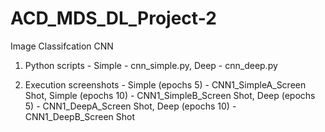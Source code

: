 # ACD_MDS_DL_Project-2
Image  Classifcation CNN

1) Python scripts -
Simple - cnn_simple.py, 
Deep - cnn_deep.py

2) Execution screenshots -
Simple (epochs 5)  - CNN1_SimpleA_Screen Shot, 
Simple (epochs 10) - CNN1_SimpleB_Screen Shot, 
Deep (epochs 5)  - CNN1_DeepA_Screen Shot, 
Deep (epochs 10) - CNN1_DeepB_Screen Shot

